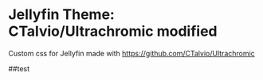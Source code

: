 # Jellyfin Theme: CTalvio/Ultrachromic modified
Custom css for Jellyfin made with https://github.com/CTalvio/Ultrachromic

##test
